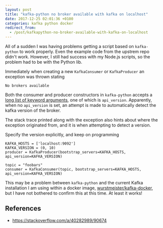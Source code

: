 ```yaml
---
layout: post
title: "kafka-python no broker available with kafka on localhost"
date: 2017-12-25 02:01:36 +0100
categories: kafka python docker
redirect_from:
  - /post/kafkapython-no-broker-available-with-kafka-on-localhost
---
```


All of a sudden I was having problems getting a script based on `kafka-python` to work properly. Even the example code from the upstrem repo didn't work. However, I still had success with my Node.js scripts, so the problem had to be with the Python lib.

Immediately when creating a new `KafkaConsumer` or `KafkaProducer` an exception was thrown stating

    No brokers available

Both the consumer and producer constructors in `kafka-python` accepts a [long list of keyword arguments](https://kafka-python.readthedocs.io/en/master/apidoc/KafkaProducer.html#kafka.KafkaProducer), one of which is `api_version`. Apparently, when no `api_version` is set, an attempt is made to automatically detect the kafka version of the broker.

The stack trace printed along with the exception also hints about where the exception originated from, and it is when attempting to detect a version.

Specify the version explicitly, and keep on programming

    KAFKA_HOSTS = ['localhost:9092']
    KAFKA_VERSION = (0, 10)
    producer = KafkaProducer(bootstrap_servers=KAFKA_HOSTS, api_version=KAFKA_VERSION)

    topic = "foobars"
    consumer = KafkaConsumer(topic, bootstrap_servers=KAFKA_HOSTS, api_version=KAFKA_VERSION)

This may be a problem between `kafka-python` and the current Kafka installation I am using within a docker image, [wurstmeister/kafka-docker](https://github.com/wurstmeister/kafka-docker/), but I have not bothered to confirm this at this time. At least it works!

## References

- https://stackoverflow.com/a/40282989/90674